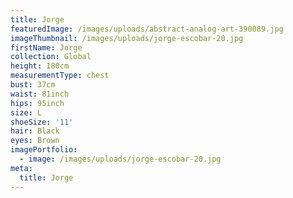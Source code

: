 ```yaml
---
title: Jorge
featuredImage: /images/uploads/abstract-analog-art-390089.jpg
imageThumbnail: /images/uploads/jorge-escobar-20.jpg
firstName: Jorge
collection: Global
height: 180cm
measurementType: chest
bust: 37cm
waist: 81inch
hips: 95inch
size: L
shoeSize: '11'
hair: Black
eyes: Brown
imagePortfolio:
  - image: /images/uploads/jorge-escobar-20.jpg
meta:
  title: Jorge
---
```


